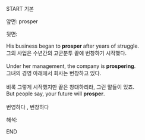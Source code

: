 START
기본

앞면:
prosper


뒷면:
<div>His business began to <b>prosper </b>after years of struggle.<br></div><div><div>그의 사업은 수년간의 고군분투 끝에 번창하기 시작했다.</div></div><div><br></div><div><div>Under her management, the company is <b>prospering</b>.<br></div><div><div>그녀의 경영 아래에서 회사는 번창하고 있다.</div></div></div><div><br></div><div><div><div>비록 그렇게 시작했지만 끝은 창대하리라, 그런 말들이 있죠.</div></div><div><div>But people say, your future will <strong>prosper</strong>.</div></div></div><div><br></div><div>번영하다 , 번창하다</div>


해석:

END